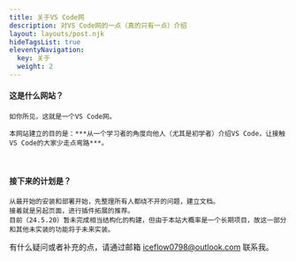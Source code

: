 ```yaml
---
title: 关于VS Code网
description: 对VS Code网的一点（真的只有一点）介绍
layout: layouts/post.njk
hideTagsList: true
eleventyNavigation:
  key: 关于
  weight: 2
---
```


#### 这是什么网站？
    如你所见，这就是一个VS Code网。

    本网站建立的目的是：***从一个学习者的角度向他人（尤其是初学者）介绍VS Code，让接触VS Code的大家少走点弯路***。
</br>

#### 接下来的计划是？
    从最开始的安装和部署开始，先整理所有人都绕不开的问题，建立文档。
    接着就是另起页面，进行插件拓展的推荐。
    目前（24.5.20）暂未完成相当结构化的构建，但由于本站大概率是一个长期项目，故这一部分和其他未实装的功能将于未来实装。

有什么疑问或者补充的点，请通过邮箱 iceflow0798@outlook.com 联系我。
